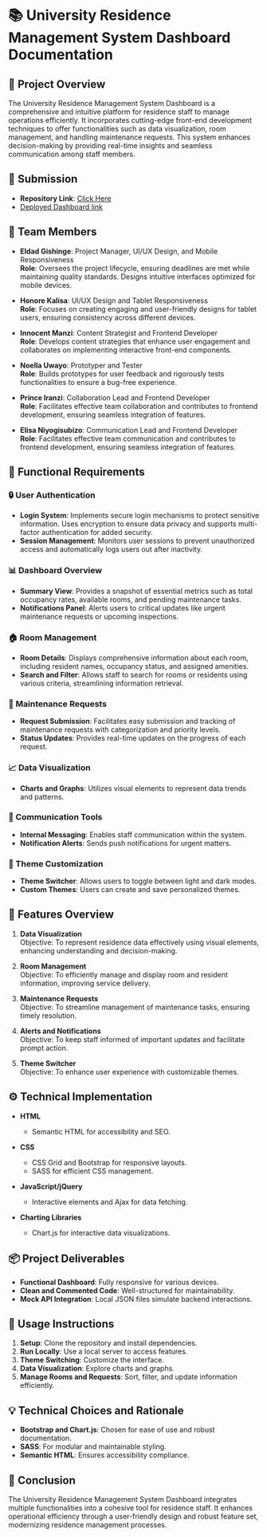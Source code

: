 # 📚 University Residence Management System Dashboard Documentation

## 📝 Project Overview

The University Residence Management System Dashboard is a comprehensive and intuitive platform for residence staff to manage operations efficiently. It incorporates cutting-edge front-end development techniques to offer functionalities such as data visualization, room management, and handling maintenance requests. This system enhances decision-making by providing real-time insights and seamless communication among staff members.

## 📂 Submission

- **Repository Link**: [Click Here](https://github.com/honorekalisa/university-residence-dashboard)
- [Deployed Dashboard link](https://honorekalisa.github.io/university-residence-dashboard/)

## 👥 Team Members

- **Eldad Gishinge**: Project Manager, UI/UX Design, and Mobile Responsiveness  
  **Role**: Oversees the project lifecycle, ensuring deadlines are met while maintaining quality standards. Designs intuitive interfaces optimized for mobile devices.

- **Honore Kalisa**: UI/UX Design and Tablet Responsiveness  
  **Role**: Focuses on creating engaging and user-friendly designs for tablet users, ensuring consistency across different devices.

- **Innocent Manzi**: Content Strategist and Frontend Developer  
  **Role**: Develops content strategies that enhance user engagement and collaborates on implementing interactive front-end components.

- **Noella Uwayo**: Prototyper and Tester  
  **Role**: Builds prototypes for user feedback and rigorously tests functionalities to ensure a bug-free experience.

- **Prince Iranzi**: Collaboration Lead and Frontend Developer  
  **Role**: Facilitates effective team collaboration and contributes to frontend development, ensuring seamless integration of features.
  
- **Elisa Niyogisubizo**: Communication Lead and Frontend Developer  
  **Role**: Facilitates effective team communication and contributes to frontend development, ensuring seamless integration of features.  

## 🔧 Functional Requirements

### 🔒 User Authentication

- **Login System**: Implements secure login mechanisms to protect sensitive information. Uses encryption to ensure data privacy and supports multi-factor authentication for added security.
- **Session Management**: Monitors user sessions to prevent unauthorized access and automatically logs users out after inactivity.

### 📊 Dashboard Overview

- **Summary View**: Provides a snapshot of essential metrics such as total occupancy rates, available rooms, and pending maintenance tasks.
- **Notifications Panel**: Alerts users to critical updates like urgent maintenance requests or upcoming inspections.

### 🏠 Room Management

- **Room Details**: Displays comprehensive information about each room, including resident names, occupancy status, and assigned amenities.
- **Search and Filter**: Allows staff to search for rooms or residents using various criteria, streamlining information retrieval.

### 🔧 Maintenance Requests

- **Request Submission**: Facilitates easy submission and tracking of maintenance requests with categorization and priority levels.
- **Status Updates**: Provides real-time updates on the progress of each request.

### 📈 Data Visualization

- **Charts and Graphs**: Utilizes visual elements to represent data trends and patterns.

### 💬 Communication Tools

- **Internal Messaging**: Enables staff communication within the system.
- **Notification Alerts**: Sends push notifications for urgent matters.

### 🎨 Theme Customization

- **Theme Switcher**: Allows users to toggle between light and dark modes.
- **Custom Themes**: Users can create and save personalized themes.

## 🚀 Features Overview

1. **Data Visualization**  
   Objective: To represent residence data effectively using visual elements, enhancing understanding and decision-making.

2. **Room Management**  
   Objective: To efficiently manage and display room and resident information, improving service delivery.

3. **Maintenance Requests**  
   Objective: To streamline management of maintenance tasks, ensuring timely resolution.

4. **Alerts and Notifications**  
   Objective: To keep staff informed of important updates and facilitate prompt action.

5. **Theme Switcher**  
   Objective: To enhance user experience with customizable themes.

## ⚙️ Technical Implementation

- **HTML**
  - Semantic HTML for accessibility and SEO.

- **CSS**
  - CSS Grid and Bootstrap for responsive layouts.
  - SASS for efficient CSS management.

- **JavaScript/jQuery**
  - Interactive elements and Ajax for data fetching.

- **Charting Libraries**
  - Chart.js for interactive data visualizations.

## 📦 Project Deliverables

- **Functional Dashboard**: Fully responsive for various devices.
- **Clean and Commented Code**: Well-structured for maintainability.
- **Mock API Integration**: Local JSON files simulate backend interactions.

## 📖 Usage Instructions

1. **Setup**: Clone the repository and install dependencies.
2. **Run Locally**: Use a local server to access features.
3. **Theme Switching**: Customize the interface.
4. **Data Visualization**: Explore charts and graphs.
5. **Manage Rooms and Requests**: Sort, filter, and update information efficiently.

## 💡 Technical Choices and Rationale

- **Bootstrap and Chart.js**: Chosen for ease of use and robust documentation.
- **SASS**: For modular and maintainable styling.
- **Semantic HTML**: Ensures accessibility compliance.

## 🎯 Conclusion

The University Residence Management System Dashboard integrates multiple functionalities into a cohesive tool for residence staff. It enhances operational efficiency through a user-friendly design and robust feature set, modernizing residence management processes.
